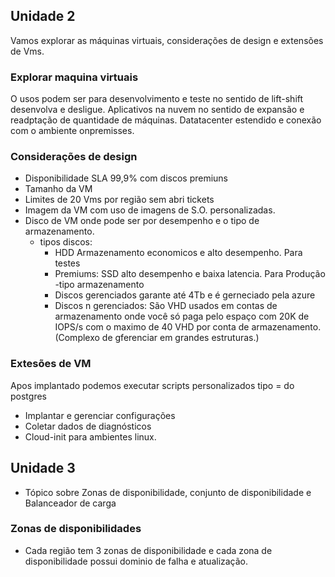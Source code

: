 ## Unidade 2
Vamos explorar as máquinas virtuais, considerações de design e extensões de Vms.

### Explorar maquina virtuais
 O usos podem ser para desenvolvimento e teste no sentido de lift-shift desenvolva e desligue.
 Aplicativos na nuvem no sentido de expansão e readptação de quantidade de máquinas.
 Datatacenter estendido e conexão com o ambiente onpremisses.

### Considerações de design
 - Disponibilidade SLA 99,9% com discos premiuns
 - Tamanho da VM
 - Limites de 20 Vms por região sem abri tickets
 - Imagem da VM com uso de imagens de S.O. personalizadas.
 - Disco de VM onde pode ser por desempenho e o tipo de armazenamento.
    - tipos discos:
        - HDD Armazenamento economicos e alto desempenho. Para testes
        - Premiums: SSD alto desempenho e baixa latencia. Para Produção
    -tipo armazenamento
        - Discos gerenciados garante até 4Tb e é gerneciado pela azure
        - Discos n gerenciados: São VHD usados em contas de armazenamento onde você só paga pelo espaço com 20K de IOPS/s com o maximo de 40 VHD por conta de armazenamento. (Complexo de gferenciar em grandes estruturas.)

### Extesões de VM
Apos implantado podemos executar scripts personalizados tipo = do postgres
- Implantar e gerenciar configurações
- Coletar dados de diagnósticos
- Cloud-init para ambientes linux.

## Unidade 3

- Tópico sobre Zonas de disponibilidade, conjunto de disponibilidade e Balanceador de carga

### Zonas de disponibilidades

- Cada região tem 3 zonas de disponibilidade e cada zona de disponibilidade possui dominio de falha e atualização.
